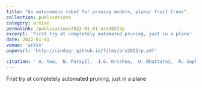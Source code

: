 ```yaml
---
title: "An autonomous robot for pruning modern, planar fruit trees"
collection: publications
category: arxive
permalink: /publication/2022-01-01-arx2022rp
excerpt: 'First try at completely automated pruning, just in a plane'
date: 2022-01-01
venue: 'arXiv'
paperurl: 'http://cindygr.github.io/files/arx2022rp.pdf'

citation: ' A. You,  N. Parayil,  J.G. Krishna,  U. Bhattarai,  R. Sapkota,  D. Ahmed,  M. Whiting,  M. Karkee,  C.M. Grimm,  J.R. Davidson, '
---
```

First try at completely automated pruning, just in a plane
